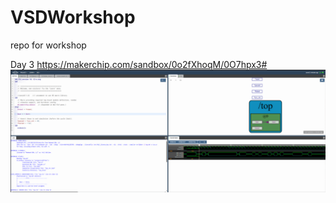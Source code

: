 # VSDWorkshop
repo for workshop

Day 3 
https://makerchip.com/sandbox/0o2fXhoqM/0O7hpx3#
![image alt](https://github.com/DevVedantB18/VSDWorkshop/blob/52a7d120459760243cefa5f0f5f7de520a5822a3/Screenshot%202025-04-25%20213117.png)
